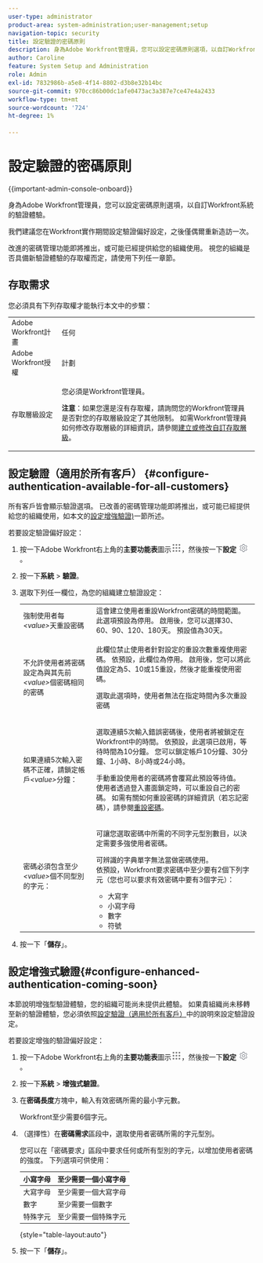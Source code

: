```yaml
---
user-type: administrator
product-area: system-administration;user-management;setup
navigation-topic: security
title: 設定驗證的密碼原則
description: 身為Adobe Workfront管理員，您可以設定密碼原則選項，以自訂Workfront系統的驗證體驗。
author: Caroline
feature: System Setup and Administration
role: Admin
exl-id: 7832986b-a5e8-4f14-8802-d3b8e32b14bc
source-git-commit: 970cc86b00dc1afe0473ac3a387e7ce47e4a2433
workflow-type: tm+mt
source-wordcount: '724'
ht-degree: 1%

---
```


# 設定驗證的密碼原則

{{important-admin-console-onboard}}

身為Adobe Workfront管理員，您可以設定密碼原則選項，以自訂Workfront系統的驗證體驗。

我們建議您在Workfront實作期間設定驗證偏好設定，之後僅偶爾重新造訪一次。

改進的密碼管理功能即將推出，或可能已經提供給您的組織使用。 視您的組織是否具備新驗證體驗的存取權而定，請使用下列任一章節。

## 存取需求

您必須具有下列存取權才能執行本文中的步驟：

<table style="table-layout:auto"> 
 <col> 
 <col> 
 <tbody> 
  <tr> 
   <td role="rowheader">Adobe Workfront計畫</td> 
   <td>任何</td> 
  </tr> 
  <tr> 
   <td role="rowheader">Adobe Workfront授權</td> 
   <td>計劃</td> 
  </tr> 
  <tr> 
   <td role="rowheader">存取層級設定</td> 
   <td> <p>您必須是Workfront管理員。</p> <p><b>注意</b>：如果您還是沒有存取權，請詢問您的Workfront管理員是否對您的存取層級設定了其他限制。 如需Workfront管理員如何修改存取層級的詳細資訊，請參閱<a href="../../../administration-and-setup/add-users/configure-and-grant-access/create-modify-access-levels.md" class="MCXref xref">建立或修改自訂存取層級</a>。</p> </td> 
  </tr> 
 </tbody> 
</table>

## 設定驗證（適用於所有客戶） {#configure-authentication-available-for-all-customers}

所有客戶皆會顯示驗證選項。 已改善的密碼管理功能即將推出，或可能已經提供給您的組織使用，如本文的[設定增強驗證)](#configure-enhanced-authentication-coming-soon)一節所述。

若要設定驗證偏好設定：

1. 按一下Adobe Workfront右上角的&#x200B;**主要功能表**&#x200B;圖示![](assets/main-menu-icon.png)，然後按一下&#x200B;**設定** ![](assets/gear-icon-settings.png)。

1. 按一下&#x200B;**系統** > **驗證**。

1. 選取下列任一欄位，為您的組織建立驗證設定：

   <table style="table-layout:auto"> 
    <col> 
    <col> 
    <tbody> 
     <tr> 
      <td role="rowheader">強制使用者每<em>&lt;value&gt;</em>天重設密碼</td> 
      <td>這會建立使用者重設Workfront密碼的時間範圍。 此選項預設為停用。 啟用後，您可以選擇30、60、90、120、180天。 預設值為30天。</td> 
     </tr> 
     <tr> 
      <td role="rowheader">不允許使用者將密碼設定為與其先前<em>&lt;value&gt;</em>個密碼相同的密碼</td> 
      <td> <p>此欄位禁止使用者針對設定的重設次數重複使用密碼。 依預設，此欄位為停用。 啟用後，您可以將此值設定為5、10或15重設，然後才能重複使用密碼。</p> <p>選取此選項時，使用者無法在指定時間內多次重設密碼</p> </td> 
     </tr> 
     <tr> 
      <td role="rowheader">如果連續5次輸入密碼不正確，請鎖定帳戶<em>&lt;value&gt;</em>分鐘： </td> 
      <td> <p>選取連續5次輸入錯誤密碼後，使用者將被鎖定在Workfront中的時間。 依預設，此選項已啟用，等待時間為10分鐘。 您可以鎖定帳戶10分鐘、30分鐘、1小時、8小時或24小時。 </p> <p>手動重設使用者的密碼將會覆寫此預設等待值。 <br>使用者透過登入畫面鎖定時，可以重設自己的密碼。 如需有關如何重設密碼的詳細資訊（若忘記密碼），請參閱<a href="../../../workfront-basics/manage-your-account-and-profile/managing-your-workfront-account/reset-your-password.md" class="MCXref xref">重設密碼</a>。</p> </td> 
     </tr> 
     <tr> 
      <td role="rowheader">密碼必須包含至少<em>&lt;value&gt;</em>個不同型別的字元：</td> 
      <td> <p>可讓您選取密碼中所需的不同字元型別數目，以決定需要多強使用者密碼。</p> <p>可辨識的字典單字無法當做密碼使用。<br>依預設，Workfront要求密碼中至少要有2個下列字元（您也可以要求有效密碼中要有3個字元）： </p> 
       <ul> 
        <li>大寫字</li> 
        <li>小寫字母</li> 
        <li>數字</li> 
        <li>符號</li> 
       </ul> </td> 
     </tr> 
    </tbody> 
   </table>

1. 按一下「**儲存**」。

## 設定增強式驗證{#configure-enhanced-authentication-coming-soon}

本節說明增強型驗證體驗，您的組織可能尚未提供此體驗。 如果貴組織尚未移轉至新的驗證體驗，您必須依照[設定驗證（適用於所有客戶）](#configure-authentication-available-for-all-customers)中的說明來設定驗證設定。

若要設定增強的驗證偏好設定：

1. 按一下Adobe Workfront右上角的&#x200B;**主要功能表**&#x200B;圖示![](assets/main-menu-icon.png)，然後按一下&#x200B;**設定** ![](assets/gear-icon-settings.png)。

1. 按一下&#x200B;**系統** > **增強式驗證**。
1. 在&#x200B;**密碼長度**&#x200B;方塊中，輸入有效密碼所需的最小字元數。

   Workfront至少需要6個字元。

1. （選擇性）在&#x200B;**密碼需求**&#x200B;區段中，選取使用者密碼所需的字元型別。

   您可以在「密碼要求」區段中要求任何或所有型別的字元，以增加使用者密碼的強度。 下列選項可供使用：

   | 小寫字母 | 至少需要一個小寫字母 |
   |---|---|
   | 大寫字母 | 至少需要一個大寫字母 |
   | 數字 | 至少需要一個數字 |
   | 特殊字元 | 至少需要一個特殊字元 |

   {style="table-layout:auto"}

1. 按一下「**儲存**」。
